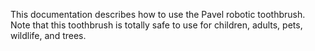 This documentation describes how to use the Pavel robotic 
toothbrush.
Note that this toothbrush is totally safe to use for children, 
adults, pets, wildlife, and trees.

